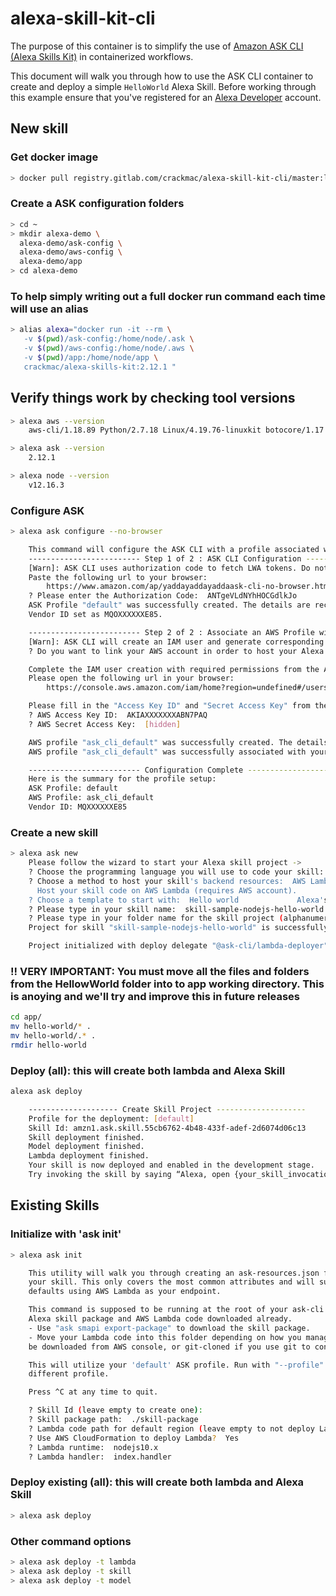 # alexa-skill-kit-cli

The purpose of this container is to simplify the use of [Amazon ASK CLI (Alexa Skills Kit)](https://developer.amazon.com/docs/smapi/ask-cli-intro.html#alexa-skills-kit-command-line-interface-ask-cli) in containerized workflows.

This document will walk you through how to use the ASK CLI container to create and deploy a simple `HelloWorld` Alexa Skill. Before working through this example ensure that you've registered for an [Alexa Developer](https://developer.amazon.com/alexa) account.

## New skill

### Get docker image

```bash
> docker pull registry.gitlab.com/crackmac/alexa-skill-kit-cli/master:latest
```

### Create a ASK configuration folders

```bash
> cd ~
> mkdir alexa-demo \
  alexa-demo/ask-config \
  alexa-demo/aws-config \
  alexa-demo/app
> cd alexa-demo
```

### To help simply writing out a full docker run command each time will use an alias

```bash
> alias alexa="docker run -it --rm \
   -v $(pwd)/ask-config:/home/node/.ask \
   -v $(pwd)/aws-config:/home/node/.aws \
   -v $(pwd)/app:/home/node/app \
   crackmac/alexa-skills-kit:2.12.1 "
```

## Verify things work by checking tool versions

```bash
> alexa aws --version
    aws-cli/1.18.89 Python/2.7.18 Linux/4.19.76-linuxkit botocore/1.17.12

> alexa ask --version
    2.12.1

> alexa node --version
    v12.16.3
```

### Configure ASK

```bash
> alexa ask configure --no-browser

    This command will configure the ASK CLI with a profile associated with your Amazon developer credentials.
    ------------------------- Step 1 of 2 : ASK CLI Configuration -------------------------
    [Warn]: ASK CLI uses authorization code to fetch LWA tokens. Do not share neither your authorization code nor access tokens.
    Paste the following url to your browser:
        https://www.amazon.com/ap/yaddayaddayaddaask-cli-no-browser.html
    ? Please enter the Authorization Code:  ANTgeVLdNYhHOCGdlkJo
    ASK Profile "default" was successfully created. The details are recorded in ask-cli config file (.ask/cli_config) located at your **HOME** folder.
    Vendor ID set as MQOXXXXXXE85.

    ------------------------- Step 2 of 2 : Associate an AWS Profile with ASK CLI -------------------------
    [Warn]: ASK CLI will create an IAM user and generate corresponding access key id and secret access key. Do not share neither of them.
    ? Do you want to link your AWS account in order to host your Alexa skills? Yes

    Complete the IAM user creation with required permissions from the AWS console, then come back to the terminal.
    Please open the following url in your browser:
        https://console.aws.amazon.com/iam/home?region=undefined#/users$new?accessKey=true&step=review&userNames=ask-cli-askclidefault&permissionTXXXXXXy%2FAWSLambdaFullAccess

    Please fill in the "Access Key ID" and "Secret Access Key" from the IAM user creation final page.
    ? AWS Access Key ID:  AKIAXXXXXXXABN7PAQ
    ? AWS Secret Access Key:  [hidden]

    AWS profile "ask_cli_default" was successfully created. The details are recorded in aws credentials file (.aws/credentials) located at your **HOME** folder.
    AWS profile "ask_cli_default" was successfully associated with your ASK profile "default".

    ------------------------- Configuration Complete -------------------------
    Here is the summary for the profile setup:
    ASK Profile: default
    AWS Profile: ask_cli_default
    Vendor ID: MQXXXXXXE85
```

### Create a new skill

```bash
> alexa ask new
    Please follow the wizard to start your Alexa skill project ->
    ? Choose the programming language you will use to code your skill:  NodeJS
    ? Choose a method to host your skill's backend resources:  AWS Lambda
      Host your skill code on AWS Lambda (requires AWS account).
    ? Choose a template to start with:  Hello world             Alexa's hello world skill to send the greetings to the world!
    ? Please type in your skill name:  skill-sample-nodejs-hello-world
    ? Please type in your folder name for the skill project (alphanumeric):  app
    Project for skill "skill-sample-nodejs-hello-world" is successfully created at /home/node/app/app

    Project initialized with deploy delegate "@ask-cli/lambda-deployer" successfully.
```

### !! VERY IMPORTANT: You must move all the files and folders from the HellowWorld folder into to app working directory. This is anoying and we'll try and improve this in future releases

```bash
cd app/
mv hello-world/* .
mv hello-world/.* .
rmdir hello-world
```

### Deploy (all): this will create both lambda and Alexa Skill

```bash
alexa ask deploy

    -------------------- Create Skill Project --------------------
    Profile for the deployment: [default]
    Skill Id: amzn1.ask.skill.55cb6762-4b48-433f-adef-2d6074d06c13
    Skill deployment finished.
    Model deployment finished.
    Lambda deployment finished.
    Your skill is now deployed and enabled in the development stage.
    Try invoking the skill by saying “Alexa, open {your_skill_invocation_name}” or simulate an invocation via the `ask simulate` command.
```

## Existing Skills

### Initialize with 'ask init'

```bash
> alexa ask init

    This utility will walk you through creating an ask-resources.json file to help deploy
    your skill. This only covers the most common attributes and will suggest sensible
    defaults using AWS Lambda as your endpoint.

    This command is supposed to be running at the root of your ask-cli project, with the
    Alexa skill package and AWS Lambda code downloaded already.
    - Use "ask smapi export-package" to download the skill package.
    - Move your Lambda code into this folder depending on how you manage the code. It can
    be downloaded from AWS console, or git-cloned if you use git to control version.

    This will utilize your 'default' ASK profile. Run with "--profile" to specify a
    different profile.

    Press ^C at any time to quit.

    ? Skill Id (leave empty to create one):
    ? Skill package path:  ./skill-package
    ? Lambda code path for default region (leave empty to not deploy Lambda):  ./lambda
    ? Use AWS CloudFormation to deploy Lambda?  Yes
    ? Lambda runtime:  nodejs10.x
    ? Lambda handler:  index.handler
```

### Deploy existing (all): this will create both lambda and Alexa Skill

```bash
> alexa ask deploy
```

### Other command options

```bash
> alexa ask deploy -t lambda
> alexa ask deploy -t skill
> alexa ask deploy -t model
```
